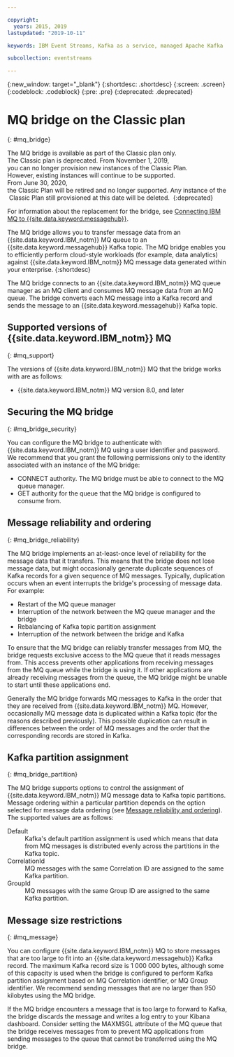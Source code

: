```yaml
---

copyright:
  years: 2015, 2019
lastupdated: "2019-10-11"

keywords: IBM Event Streams, Kafka as a service, managed Apache Kafka

subcollection: eventstreams

---
```


{:new_window: target="_blank"}
{:shortdesc: .shortdesc}
{:screen: .screen}
{:codeblock: .codeblock}
{:pre: .pre}
{:deprecated: .deprecated}


# MQ bridge on the Classic plan 
{: #mq_bridge}

The MQ bridge is available as part of the Classic plan only. The Classic plan is deprecated. From November 1, 2019, you can no longer provision new instances of the Classic Plan. <br/>However, existing instances will continue to be supported.
From June 30, 2020, the Classic Plan will be retired and no longer supported. Any instance of the Classic Plan still provisioned at this date will be deleted. 
{:deprecated}

For information about the replacement for the bridge, see [Connecting IBM MQ to {{site.data.keyword.messagehub}}](/docs/services/EventStreams?topic=eventstreams-mq_connector).

The MQ bridge allows you to transfer message data from an {{site.data.keyword.IBM_notm}}
 MQ queue to an {{site.data.keyword.messagehub}} Kafka topic. The MQ bridge enables you to efficiently perform cloud-style workloads (for example, data analytics) against {{site.data.keyword.IBM_notm}} MQ message data generated within your enterprise.
 {:shortdesc}

The MQ bridge connects to an {{site.data.keyword.IBM_notm}} MQ queue manager as an MQ client and consumes MQ message data from an MQ queue. The bridge converts each MQ message into a Kafka record and sends the message to an {{site.data.keyword.messagehub}} Kafka topic.

## Supported versions of {{site.data.keyword.IBM_notm}} MQ
{: #mq_support}

The versions of {{site.data.keyword.IBM_notm}} MQ that the bridge works with are as follows:

* {{site.data.keyword.IBM_notm}} MQ version 8.0, and later

## Securing the MQ bridge
{: #mq_bridge_security}

You can configure the MQ bridge to authenticate with {{site.data.keyword.IBM_notm}} MQ using a user identifier and password. We recommend that you grant the following permissions only to the identity associated with an instance of the MQ bridge:

* CONNECT authority. The MQ bridge must be able to connect to the MQ queue manager.
* GET authority for the queue that the MQ bridge is configured to consume from.

## Message reliability and ordering
{: #mq_bridge_reliability}

The MQ bridge implements an at-least-once level of reliability for the message data that it
transfers. This means that the bridge does not lose message data, but might occasionally generate
duplicate sequences of Kafka records for a given sequence of MQ messages. Typically, duplication
occurs when an event interrupts the bridge's processing of message data. For example:

* Restart of the MQ queue manager
* Interruption of the network between the MQ queue manager and the bridge
* Rebalancing of Kafka topic partition assignment
* Interruption of the network between the bridge and Kafka

To ensure that the MQ bridge can reliably transfer messages from MQ, the bridge requests
exclusive access to the MQ queue that it reads messages from. This access prevents other
applications from receiving messages from the MQ queue while the bridge is using it. If other
applications are already receiving messages from the queue, the MQ bridge might be unable to start
until these applications end.

Generally the MQ bridge forwards MQ messages to Kafka in the order that they are received from {{site.data.keyword.IBM_notm}} MQ. However, occasionally MQ message data is duplicated within a Kafka topic (for the reasons described previously). This possible duplication can result in differences between the order of MQ messages and the order that the corresponding records are stored in Kafka.

## Kafka partition assignment
{: #mq_bridge_partition}

The MQ bridge supports options to control the assignment of {{site.data.keyword.IBM_notm}} MQ message data to Kafka topic partitions. Message ordering within a particular partition depends on the option selected for message data ordering (see [Message reliability and ordering](#mq_bridge_reliability)). The supported values are as follows:
<dl><dt>Default</dt>
<dd>Kafka's default partition assignment is used which means that data from MQ messages is
distributed evenly across the partitions in the Kafka topic.</dd>
<dt>CorrelationId</dt>
<dd>MQ messages with the same Correlation ID are assigned to the same Kafka partition.</dd>
<dt>GroupId</dt>
<dd>MQ messages with the same Group ID are assigned to the same Kafka partition.
</dd>
</dl>

## Message size restrictions
{: #mq_message}

You can configure {{site.data.keyword.IBM_notm}} MQ to store messages that are too large to fit into an {{site.data.keyword.messagehub}} Kafka record. The maximum Kafka record size
is 1 000 000 bytes, although some of this capacity is used when the bridge is configured to perform
Kafka partition assignment based on MQ Correlation identifier, or MQ Group identifier. We recommend
sending messages that are no larger than 950 kilobytes using the MQ bridge.

If the MQ bridge encounters a message that is too large to forward to Kafka, the bridge discards
the message and writes a log entry to your Kibana dashboard. Consider setting the MAXMSGL attribute
of the MQ queue that the bridge receives messages from to prevent MQ applications from sending
messages to the queue that cannot be transferred using the MQ bridge.
